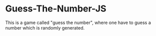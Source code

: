 # Guess-The-Number-JS
This is a game called "guess the number", where one have to guess a number which is randomly generated.
